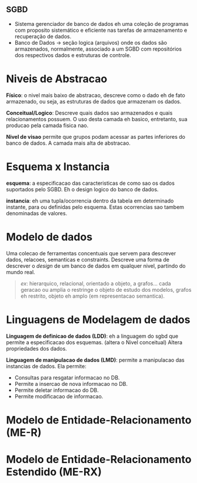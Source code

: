 ## SGBD
- Sistema gerenciador de banco de dados eh uma coleção de programas com proposito sistemático e eficiente nas tarefas de armazenamento e recuperação de dados.
- Banco de Dados -> seção logica (arquivos) onde os dados são armazenados, normalmente, associado a um SGBD com repositórios dos respectivos dados e estruturas de controle.


# Niveis de Abstracao
**Físico**: o nivel mais baixo de abstracao, descreve como o dado eh de fato armazenado, ou seja, as estruturas de dados que armazenam os dados.

**Conceitual/Logico**: Descreve quais dados sao armazenados e quais relacionamentos possuem. O uso desta camada eh basico, entretanto, sua producao pela camada fisica nao.

**Nivel de visao** permite que grupos podam acessar as partes inferiores do banco de dados. A camada mais alta de abstracao.

# Esquema x Instancia

**esquema**: a especificacao das caracteristicas de como sao os dados suportados pelo SGBD. Eh o design logico do banco de dados.

**instancia**: eh uma tupla/ocorrencia dentro da tabela em determinado instante, para ou definidas pelo esquema. Estas ocorrencias sao tambem denominadas de valores.


# Modelo de dados
Uma colecao de ferramentas concentuais que servem para descrever dados, relacoes, semanticas e constraints. Descreve uma forma de descrever o _design_ de um banco de dados em qualquer nivel, partindo do mundo real.
> _ex_: hierarquico, relacional, orientado a objeto, a grafos... cada geracao ou amplia o restringe o objeto de estudo dos modelos, grafos eh restrito, objeto eh amplo (em representacao semantica).

# Linguagens de Modelagem de dados

**Linguagem de definicao de dados (LDD)**: eh a linguagem do sgbd que permite a especificacao dos esquemas. (altera o Nivel conceitual) Altera propriedades dos dados.

**Linguagem de manipulacao de dados (LMD)**: permite a manipulacao das instancias de dados. Ela permite:
- Consultas para resgatar informacao no DB.
- Permite a insercao de nova informacao no DB.
- Permite deletar informacao do DB.
- Permite modificacao de informacao.

# Modelo de Entidade-Relacionamento (ME-R)


# Modelo de Entidade-Relacionamento Estendido (ME-RX)
